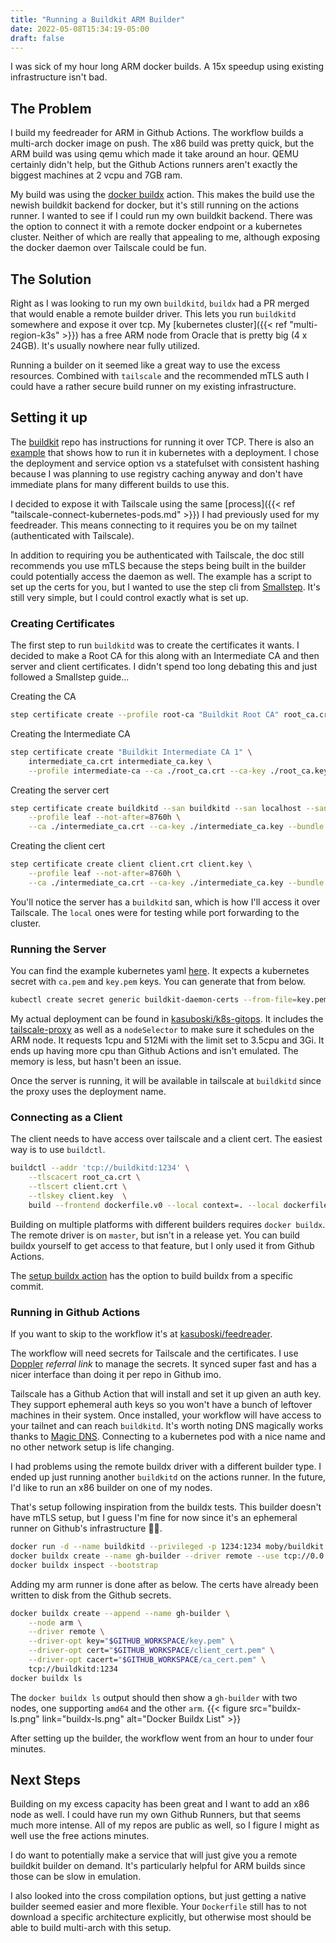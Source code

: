 ```yaml
---
title: "Running a Buildkit ARM Builder"
date: 2022-05-08T15:34:19-05:00
draft: false
---
```


I was sick of my hour long ARM docker builds. A 15x speedup using existing infrastructure isn't bad.

<!--more-->

## The Problem
I build my feedreader for ARM in Github Actions. The workflow builds a multi-arch docker image on push. The x86 build was pretty quick, but the ARM build was using qemu which made it take around an hour. QEMU certainly didn't help, but the Github Actions runners aren't exactly the biggest machines at 2 vcpu and 7GB ram.

My build was using the [docker buildx](https://github.com/docker/setup-buildx-action) action. This makes the build use the newish buildkit backend for docker, but it's still running on the actions runner. I wanted to see if I could run my own buildkit backend. There was the option to connect it with a remote docker endpoint or a kubernetes cluster. Neither of which are really that appealing to me, although exposing the docker daemon over Tailscale could be fun. 

## The Solution
Right as I was looking to run my own `buildkitd`, `buildx` had a PR merged that would enable a remote builder driver. This lets you run `buildkitd` somewhere and expose it over tcp. My [kubernetes cluster]({{< ref "multi-region-k3s" >}}) has a free ARM node from Oracle that is pretty big (4 x 24GB). It's usually nowhere near fully utilized.

Running a builder on it seemed like a great way to use the excess resources. Combined with `tailscale` and the recommended mTLS auth I could have a rather secure build runner on my existing infrastructure.

## Setting it up
The [buildkit](https://github.com/moby/buildkit#expose-buildkit-as-a-tcp-service) repo has instructions for running it over TCP. There is also an [example](https://github.com/moby/buildkit/tree/master/examples/kubernetes#deployment--service) that shows how to run it in kubernetes with a deployment. I chose the deployment and service option vs a statefulset with consistent hashing because I was planning to use registry caching anyway and don't have immediate plans for many different builds to use this.

I decided to expose it with Tailscale using the same [process]({{< ref "tailscale-connect-kubernetes-pods.md" >}}) I had previously used for my feedreader. This means connecting to it requires you be on my tailnet (authenticated with Tailscale).

In addition to requiring you be authenticated with Tailscale, the doc still recommends you use mTLS because the steps being built in the builder could potentially access the daemon as well. The example has a script to set up the certs for you, but I wanted to use the step cli from [Smallstep](https://smallstep.com/). It's still very simple, but I could control exactly what is set up.

### Creating Certificates
The first step to run `buildkitd` was to create the certificates it wants. I decided to make a Root CA for this along with an Intermediate CA and then server and client certificates. I didn't spend too long debating this and just followed a Smallstep guide...

Creating the CA
```bash
step certificate create --profile root-ca "Buildkit Root CA" root_ca.crt root_ca.key
```

Creating the Intermediate CA
```bash
step certificate create "Buildkit Intermediate CA 1" \
    intermediate_ca.crt intermediate_ca.key \
    --profile intermediate-ca --ca ./root_ca.crt --ca-key ./root_ca.key
```     

Creating the server cert
```bash
step certificate create buildkitd --san buildkitd --san localhost --san 127.0.0.1 buildkitd.crt buildkitd.key \
    --profile leaf --not-after=8760h \
    --ca ./intermediate_ca.crt --ca-key ./intermediate_ca.key --bundle --no-password --insecure
```
Creating the client cert
```bash
step certificate create client client.crt client.key \
    --profile leaf --not-after=8760h \
    --ca ./intermediate_ca.crt --ca-key ./intermediate_ca.key --bundle --no-password --insecure
```

You'll notice the server has a `buildkitd` san, which is how I'll access it over Tailscale. The `local` ones were for testing while port forwarding to the cluster.

### Running the Server
You can find the example kubernetes yaml [here](https://github.com/moby/buildkit/blob/master/examples/kubernetes/deployment%2Bservice.rootless.yaml). It expects a kubernetes secret with `ca.pem` and `key.pem` keys. You can generate that from below.

```bash
kubectl create secret generic buildkit-daemon-certs --from-file=key.pem=buildkitd.key --from-file=ca.pem=root_ca.crt --dry-run=client -oyaml
```

My actual deployment can be found in [kasuboski/k8s-gitops](https://github.com/kasuboski/k8s-gitops/tree/main/builder/buildkit). It includes the [tailscale-proxy](https://github.com/kasuboski/tailscale-proxy) as well as a `nodeSelector` to make sure it schedules on the ARM node. It requests 1cpu and 512Mi with the limit set to 3.5cpu and 3Gi. It ends up having more cpu than Github Actions and isn't emulated. The memory is less, but hasn't been an issue.

Once the server is running, it will be available in tailscale at `buildkitd` since the proxy uses the deployment name.

### Connecting as a Client
The client needs to have access over tailscale and a client cert. The easiest way is to use `buildctl`.

```bash
buildctl --addr 'tcp://buildkitd:1234' \
    --tlscacert root_ca.crt \
    --tlscert client.crt \
    --tlskey client.key  \
    build --frontend dockerfile.v0 --local context=. --local dockerfile=.
```

Building on multiple platforms with different builders requires `docker buildx`. The remote driver is on `master`, but isn't in a release yet. You can build buildx yourself to get access to that feature, but I only used it from Github Actions.

The [setup buildx action](https://github.com/docker/setup-buildx-action) has the option to build buildx from a specific commit.

### Running in Github Actions
If you want to skip to the workflow it's at [kasuboski/feedreader](https://github.com/kasuboski/feedreader/blob/696debe2da1d26f1e4047806ff5e1f5ca5fbe347/.github/workflows/ci.yaml).

The workflow will need secrets for Tailscale and the certificates. I use [Doppler](https://doppler.com/join?invite=390F66AC) _referral link_ to manage the secrets. It synced super fast and has a nicer interface than doing it per repo in Github imo.

Tailscale has a Github Action that will install and set it up given an auth key. They support ephemeral auth keys so you won't have a bunch of leftover machines in their system. Once installed, your workflow will have access to your tailnet and can reach `buildkitd`. It's worth noting DNS magically works thanks to [Magic DNS](https://tailscale.com/kb/1081/magicdns/). Connecting to a kubernetes pod with a nice name and no other network setup is life changing.

I had problems using the remote buildx driver with a different builder type. I ended up just running another `buildkitd` on the actions runner. In the future, I'd like to run an x86 builder on one of my nodes.

That's setup following inspiration from the buildx tests. This builder doesn't have mTLS setup, but I guess I'm fine for now since it's an ephemeral runner on Github's infrastructure 🤷‍♂️.

```bash
docker run -d --name buildkitd --privileged -p 1234:1234 moby/buildkit:buildx-stable-1 --addr tcp://0.0.0.0:1234
docker buildx create --name gh-builder --driver remote --use tcp://0.0.0.0:1234
docker buildx inspect --bootstrap
```
Adding my arm runner is done after as below. The certs have already been written to disk from the Github secrets.
```bash
docker buildx create --append --name gh-builder \
    --node arm \
    --driver remote \
    --driver-opt key="$GITHUB_WORKSPACE/key.pem" \
    --driver-opt cert="$GITHUB_WORKSPACE/client_cert.pem" \
    --driver-opt cacert="$GITHUB_WORKSPACE/ca_cert.pem" \
    tcp://buildkitd:1234
docker buildx ls
```
The `docker buildx ls` output should then show a `gh-builder` with two nodes, one supporting `amd64` and the other `arm`.
{{< figure src="buildx-ls.png" link="buildx-ls.png" alt="Docker Buildx List" >}}

After setting up the builder, the workflow went from an hour to under four minutes.

## Next Steps
Building on my excess capacity has been great and I want to add an x86 node as well. I could have run my own Github Runners, but that seems much more intense. All of my repos are public as well, so I figure I might as well use the free actions minutes.

I do want to potentially make a service that will just give you a remote buildkit builder on demand. It's particularly helpful for ARM builds since those can be slow in emulation.

I also looked into the cross compilation options, but just getting a native builder seemed easier and more flexible. Your `Dockerfile` still has to not download a specific architecture explicitly, but otherwise most should be able to build multi-arch with this setup.
